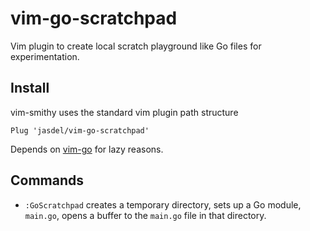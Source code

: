 # vim-go-scratchpad

Vim plugin to create local scratch playground like Go files for experimentation.


## Install

vim-smithy uses the standard vim plugin path structure

```
Plug 'jasdel/vim-go-scratchpad'
```

Depends on [vim-go](https://github.com/fatih/vim-go) for lazy reasons.

## Commands

* `:GoScratchpad` creates a temporary directory, sets up a Go module, `main.go`, opens a buffer to the `main.go` file in that directory. 

